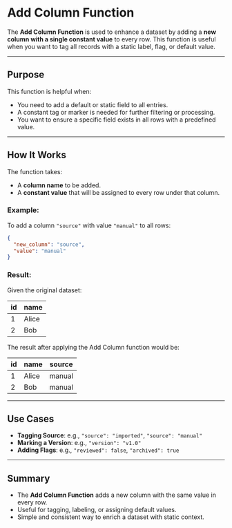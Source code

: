 # Add Column Function

The **Add Column Function** is used to enhance a dataset by adding a **new column with a single constant value** to every row. This function is useful when you want to tag all records with a static label, flag, or default value.

---

## Purpose

This function is helpful when:
- You need to add a default or static field to all entries.
- A constant tag or marker is needed for further filtering or processing.
- You want to ensure a specific field exists in all rows with a predefined value.

---

## How It Works

The function takes:
- A **column name** to be added.
- A **constant value** that will be assigned to every row under that column.

### Example:
To add a column `"source"` with value `"manual"` to all rows:

```json
{
  "new_column": "source",
  "value": "manual"
}
```

### Result:

Given the original dataset:

| id | name  |
|----|-------|
| 1  | Alice |
| 2  | Bob   |

The result after applying the Add Column function would be:

| id | name  | source |
|----|-------|--------|
| 1  | Alice | manual |
| 2  | Bob   | manual |

---

## Use Cases

- **Tagging Source**: e.g., `"source": "imported"`, `"source": "manual"`
- **Marking a Version**: e.g., `"version": "v1.0"`
- **Adding Flags**: e.g., `"reviewed": false`, `"archived": true`

---

## Summary

- The **Add Column Function** adds a new column with the same value in every row.
- Useful for tagging, labeling, or assigning default values.
- Simple and consistent way to enrich a dataset with static context.
